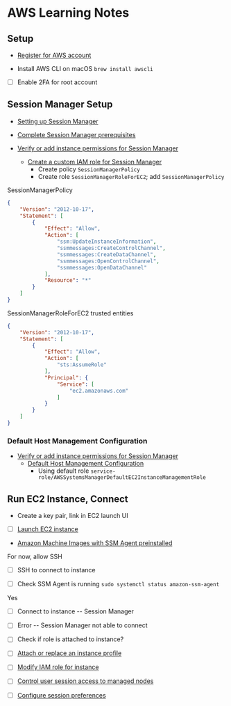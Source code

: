 # AWS Learning Notes

## Setup

- [Register for AWS account](https://aws.amazon.com/free)

- Install AWS CLI on macOS `brew install awscli`

- [ ] Enable 2FA for root account

## Session Manager Setup

- [Setting up Session Manager](https://docs.aws.amazon.com/systems-manager/latest/userguide/session-manager-getting-started.html)

- [Complete Session Manager prerequisites](https://docs.aws.amazon.com/systems-manager/latest/userguide/session-manager-prerequisites.html)

- [Verify or add instance permissions for Session Manager](https://docs.aws.amazon.com/systems-manager/latest/userguide/session-manager-getting-started-instance-profile.html)
  - [Create a custom IAM role for Session Manager](https://docs.aws.amazon.com/systems-manager/latest/userguide/getting-started-create-iam-instance-profile.html)
    - Create policy `SessionManagerPolicy`
    - Create role `SessionManagerRoleForEC2`; add `SessionManagerPolicy`

SessionManagerPolicy

```json
{
    "Version": "2012-10-17",
    "Statement": [
        {
            "Effect": "Allow",
            "Action": [
                "ssm:UpdateInstanceInformation",
                "ssmmessages:CreateControlChannel",
                "ssmmessages:CreateDataChannel",
                "ssmmessages:OpenControlChannel",
                "ssmmessages:OpenDataChannel"
            ],
            "Resource": "*"
        }
    ]
}
```

SessionManagerRoleForEC2 trusted entities

```json
{
    "Version": "2012-10-17",
    "Statement": [
        {
            "Effect": "Allow",
            "Action": [
                "sts:AssumeRole"
            ],
            "Principal": {
                "Service": [
                    "ec2.amazonaws.com"
                ]
            }
        }
    ]
}
```

### Default Host Management Configuration

- [Verify or add instance permissions for Session Manager](https://docs.aws.amazon.com/systems-manager/latest/userguide/session-manager-getting-started-instance-profile.html)
  - [Default Host Management Configuration](https://docs.aws.amazon.com/systems-manager/latest/userguide/managed-instances-default-host-management.html)
    - Using default role `service-role/AWSSystemsManagerDefaultEC2InstanceManagementRole`

## Run EC2 Instance, Connect

- Create a key pair, link in EC2 launch UI

- [ ] [Launch EC2 instance](https://eu-north-1.console.aws.amazon.com/ec2/home?region=eu-north-1#LaunchInstances:)

- [Amazon Machine Images with SSM Agent preinstalled](https://docs.aws.amazon.com/systems-manager/latest/userguide/ami-preinstalled-agent.html)

For now, allow SSH

- [ ] SSH to connect to instance

- [ ] Check SSM Agent is running `sudo systemctl status amazon-ssm-agent`

Yes

- [ ] Connect to instance -- Session Manager

- [ ] Error -- Session Manager not able to connect

- [ ] Check if role is attached to instance?

- [ ] [Attach or replace an instance profile](https://aws.amazon.com/premiumsupport/knowledge-center/attach-replace-ec2-instance-profile/)

- [ ] [Modify IAM role for instance](https://eu-north-1.console.aws.amazon.com/ec2/home?region=eu-north-1#ModifyIAMRole)

- [ ] [Control user session access to managed nodes](https://docs.aws.amazon.com/systems-manager/latest/userguide/session-manager-getting-started-restrict-access.html)

- [ ] [Configure session preferences](https://docs.aws.amazon.com/systems-manager/latest/userguide/session-manager-getting-started-configure-preferences.html)

